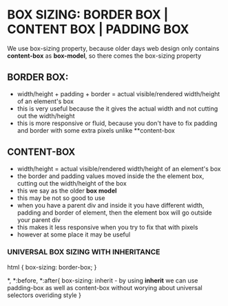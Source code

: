 # BOX SIZING: BORDER BOX | CONTENT BOX | PADDING BOX
We use box-sizing property, because older days web design only contains **content-box** as **box-model**, so there comes the box-sizing property


## BORDER BOX:
 - width/height + padding + border = actual visible/rendered width/height of an element's box
 - this is very useful because the it gives the actual width and not cutting out the width/height
 - this is more responsive or fluid, because you don't have to fix padding and border with some extra pixels unlike **content-box
 
 ## CONTENT-BOX
 - width/height =  actual visible/rendered width/height of an element's box
 - the border and padding values moved inside the the element box, cutting out the width/height of the box
 - this we say as the older **box model** 
 - this may be not so good to use 
 - when you have a parent div and inside it you have different width, padding and border of element, then the element box will go outside your parent div
 - this makes it less responsive when you try to fix that with pixels
 - however at some place it may be useful
 
 ### UNIVERSAL BOX SIZING WITH INHERITANCE
 
 html {
 box-sizing: border-box;
 }
 
 *, *:before, *:after{
 box-sizing: inherit  - by using **inherit** we can use padding-box as well as content-box without worying about universal selectors overiding style
 }
